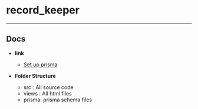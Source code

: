 # record_keeper

---

## Docs
* **link**
  - [Set up prisma](https://www.prisma.io/docs/getting-started/setup-prisma/start-from-scratch/relational-databases-typescript-mysql)

* **Folder Structure**
  - src : All source code
  - views : All html files
  - prisma: prisma schema files